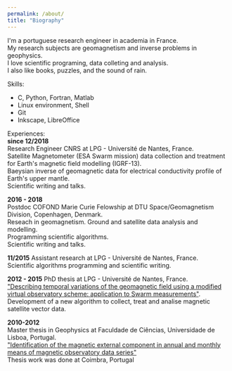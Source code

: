 ```yaml
---
permalink: /about/
title: "Biography"
---
```


I'm a portuguese research engineer in academia in France.  
My research subjects are geomagnetism and inverse problems in geophysics.  
I love scientific programing, data colleting and analysis.  
I also like books, puzzles, and the sound of rain.

Skills: 
- C, Python, Fortran, Matlab  
- Linux environment, Shell  
- Git  
- Inkscape, LibreOffice

Experiences:   
**since 12/2018**   
Research Engineer CNRS at LPG - Université de Nantes, France.     
Satellite Magnetometer (ESA Swarm mission) data collection and treatment for Earth's magnetic field modelling (IGRF-13).  
Baeysian inverse of geomagnetic data for electrical conductivity profile of Earth's upper mantle.  
Scientific writing and talks.
                
**2016 - 2018**  
Postdoc COFOND Marie Curie Felowship at DTU Space/Geomagnetism Division, Copenhagen, Denmark.  
Reseach in geomagnetism. Ground and satellite data analysis and modelling.   
Programming scientific algorithms.   
Scientific writing and talks.
                   
**11/2015**
Assistant research at LPG - Université de Nantes, France.   
Scientific algorithms programming and scientific writing.
                   
**2012 - 2015** 
PhD thesis at LPG - Université de Nantes, France.   
["Describing temporal variations of the geomagnetic field using a modified virtual observatory scheme: application to Swarm measurements"](https://tel.archives-ouvertes.fr/tel-01332435). 
Development of a new algorithm to collect, treat and analise magnetic satellite vector data.
                
**2010-2012**   
Master thesis in Geophysics at Faculdade de Ciências, Universidade de Lisboa, Portugal.  
["Identification of the magnetic external component in annual and monthly means of magnetic observatory data series"](              http://hdl.handle.net/10451/8481)   
Thesis work was done at Coimbra, Portugal
              

